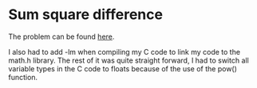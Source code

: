 # Sum square difference

The problem can be found [here](https://projecteuler.net/problem=6).

I also had to add -lm when compiling my C code to link my code to the math.h library. The rest of it was quite straight forward, I had to switch all variable types in the C code to floats because of the use of the pow() function.
